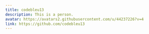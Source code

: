```yaml
---
title: codebleu13
description: This is a person.
avatar: https://avatars2.githubusercontent.com/u/44237226?v=4
link: https://github.com/codebleu13
---
```

